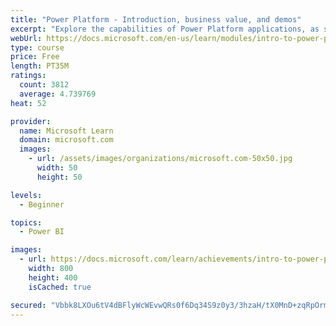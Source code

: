 ```yaml
---
title: "Power Platform - Introduction, business value, and demos"
excerpt: "Explore the capabilities of Power Platform applications, as seen in demonstrations and customer case studies."
webUrl: https://docs.microsoft.com/en-us/learn/modules/intro-to-power-platform-mba/
type: course
price: Free
length: PT35M
ratings:
  count: 3812
  average: 4.739769
heat: 52

provider:
  name: Microsoft Learn
  domain: microsoft.com
  images:
    - url: /assets/images/organizations/microsoft.com-50x50.jpg
      width: 50
      height: 50

levels:
  - Beginner

topics:
  - Power BI

images:
  - url: https://docs.microsoft.com/learn/achievements/intro-to-power-platform-social.png
    width: 800
    height: 400
    isCached: true

secured: "Vbbk8LXOu6tV4dBFlyWcWEvwQRs0f6Dq34S9z0y3/3hzaH/tX0MnD+zqRpOrmSu9IlDQlj7vYx1UrjJoSupiXTQQ/2k7+BpZSmMb/kqNzAErDiChDO+CTA1Dx0L0TqvEYBEZtn5crGcnTdWZQBqY7qsIPtgWEA2Qx0XFDgC1aC0CqqQWUkGN7AA+6ix3HtFAKX59GrAzSl/NxCbmFDV2A/sA99q0fc4GQtEizOVFvSymCRcJNgOn/umVCyqG2ec78/0RRucFDwOkPnGZMEaYIPbJ1bKKB8ugy4Fyog3HgrnxIFXs2nLD7BF5JUxHZx5pNhFZBHqJCTl0gNhlE18ewXIY+BdGzh3QsK+qcXrAM6DNuxFqNT6pPo0ucqLlooOd5W3lBUNPaO7lEW56GHrJ15DP+/qD6YkS6Pd4wk83Zu8=;M1Jmguk9L+9qgTQHlgJyRw=="
---
```


